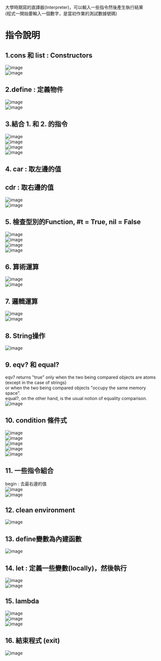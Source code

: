 大學時期寫的直譯器(Interpreter)，可以輸入一些指令然後產生執行結果  
(程式一開始要輸入一個數字，是當初作業的測試數據號碼)

# 指令說明  

## 1.cons 和 list : Constructors  
![image](https://github.com/qazzy5566/MyProgram/blob/f5cb38a4c86b15e8b2f78bc33189ce6a8bd0e090/OurScheme/img/1.cons.png)  
![image](https://github.com/qazzy5566/MyProgram/blob/829c767e885db395a2db8641ce9fda71332c28a8/OurScheme/img/3.list.png)  
  
## 2.define : 定義物件  
![image](https://github.com/qazzy5566/MyProgram/blob/829c767e885db395a2db8641ce9fda71332c28a8/OurScheme/img/2.define.png)  
![image](https://github.com/qazzy5566/MyProgram/blob/829c767e885db395a2db8641ce9fda71332c28a8/OurScheme/img/2.define_error.png)  
  
## 3.結合 1. 和 2. 的指令  
![image](https://github.com/qazzy5566/MyProgram/blob/829c767e885db395a2db8641ce9fda71332c28a8/OurScheme/img/combine123.png)  
![image](https://github.com/qazzy5566/MyProgram/blob/829c767e885db395a2db8641ce9fda71332c28a8/OurScheme/img/combine123_2.png)  
![image](https://github.com/qazzy5566/MyProgram/blob/829c767e885db395a2db8641ce9fda71332c28a8/OurScheme/img/combine123_3.png)  
![image](https://github.com/qazzy5566/MyProgram/blob/99c51a98c8a3b9f3af41c20270a23d3a1de75dba/OurScheme/img/4.func.png)  
  
## 4. car : 取左邊的值  
##    cdr : 取右邊的值  
![image](https://github.com/qazzy5566/MyProgram/blob/99c51a98c8a3b9f3af41c20270a23d3a1de75dba/OurScheme/img/5.car_cdr.png)  
![image](https://github.com/qazzy5566/MyProgram/blob/99c51a98c8a3b9f3af41c20270a23d3a1de75dba/OurScheme/img/5.mix.png)  
    
## 5. 檢查型別的Function, #t = True, nil = False  
![image](https://github.com/qazzy5566/MyProgram/blob/99c51a98c8a3b9f3af41c20270a23d3a1de75dba/OurScheme/img/6.primitive_predicate.png)  
![image](https://github.com/qazzy5566/MyProgram/blob/99c51a98c8a3b9f3af41c20270a23d3a1de75dba/OurScheme/img/6.1.png)  
![image](https://github.com/qazzy5566/MyProgram/blob/99c51a98c8a3b9f3af41c20270a23d3a1de75dba/OurScheme/img/6.2.png)  
![image](https://github.com/qazzy5566/MyProgram/blob/99c51a98c8a3b9f3af41c20270a23d3a1de75dba/OurScheme/img/6.3.png)  
  
## 6. 算術運算  
![image](https://github.com/qazzy5566/MyProgram/blob/c73af81f430482ff213e890477f288e31b2b4d22/OurScheme/img/7.arithmetic.png)  
![image](https://github.com/qazzy5566/MyProgram/blob/c73af81f430482ff213e890477f288e31b2b4d22/OurScheme/img/7.arithmetic2.png)  
  
## 7. 邏輯運算  
![image](https://github.com/qazzy5566/MyProgram/blob/c73af81f430482ff213e890477f288e31b2b4d22/OurScheme/img/7.logical.png)  
![image](https://github.com/qazzy5566/MyProgram/blob/c73af81f430482ff213e890477f288e31b2b4d22/OurScheme/img/8.and_or.png)  
  
## 8. String操作  
![image](https://github.com/qazzy5566/MyProgram/blob/c73af81f430482ff213e890477f288e31b2b4d22/OurScheme/img/7.string.png)  
  
## 9.  eqv? 和 equal?  
eqv? returns "true" only when the two being compared objects are atoms (except in the case of strings)  
or when the two being compared objects "occupy the same memory space".  
equal?, on the other hand, is the usual notion of equality comparison.  
![image](https://github.com/qazzy5566/MyProgram/blob/796e718bf6f79256e7fb77b0f47dc94473472143/OurScheme/img/8.eq.png)  
  
## 10. condition 條件式  
![image](https://github.com/qazzy5566/MyProgram/blob/796e718bf6f79256e7fb77b0f47dc94473472143/OurScheme/img/9.condition.png)  
![image](https://github.com/qazzy5566/MyProgram/blob/796e718bf6f79256e7fb77b0f47dc94473472143/OurScheme/img/9.condition2.png)  
![image](https://github.com/qazzy5566/MyProgram/blob/796e718bf6f79256e7fb77b0f47dc94473472143/OurScheme/img/9.condition3.png)  
![image](https://github.com/qazzy5566/MyProgram/blob/796e718bf6f79256e7fb77b0f47dc94473472143/OurScheme/img/9.condition4.png)  
![image](https://github.com/qazzy5566/MyProgram/blob/796e718bf6f79256e7fb77b0f47dc94473472143/OurScheme/img/9.condition5.png)  
  
## 11. 一些指令組合  
begin : 去最右邊的值  
![image](https://github.com/qazzy5566/MyProgram/blob/8c7bf24cc5504e487fd2aa01b8629cb218f19bef/OurScheme/img/10.composition.png)  
![image](https://github.com/qazzy5566/MyProgram/blob/8c7bf24cc5504e487fd2aa01b8629cb218f19bef/OurScheme/img/10.composition2.png)  
  
## 12. clean environment  
![image](https://github.com/qazzy5566/MyProgram/blob/8c7bf24cc5504e487fd2aa01b8629cb218f19bef/OurScheme/img/11.clean.png)  
  
## 13. define變數為內建函數  
![image](https://github.com/qazzy5566/MyProgram/blob/8c7bf24cc5504e487fd2aa01b8629cb218f19bef/OurScheme/img/12.other_define.png)  
  
## 14. let : 定義一些變數(locally)，然後執行
![image](https://github.com/qazzy5566/MyProgram/blob/8c7bf24cc5504e487fd2aa01b8629cb218f19bef/OurScheme/img/13.let.png)  
![image](https://github.com/qazzy5566/MyProgram/blob/8c7bf24cc5504e487fd2aa01b8629cb218f19bef/OurScheme/img/13.let2.png)  
  
## 15. lambda  
![image](https://github.com/qazzy5566/MyProgram/blob/8c7bf24cc5504e487fd2aa01b8629cb218f19bef/OurScheme/img/14.lambda.png)  
![image](https://github.com/qazzy5566/MyProgram/blob/8c7bf24cc5504e487fd2aa01b8629cb218f19bef/OurScheme/img/14.lambda2.png)  
![image](https://github.com/qazzy5566/MyProgram/blob/8c7bf24cc5504e487fd2aa01b8629cb218f19bef/OurScheme/img/14.define_lambda.png)  
  
## 16. 結束程式 (exit)  
![image](https://github.com/qazzy5566/MyProgram/blob/8c7bf24cc5504e487fd2aa01b8629cb218f19bef/OurScheme/img/END.png)  
